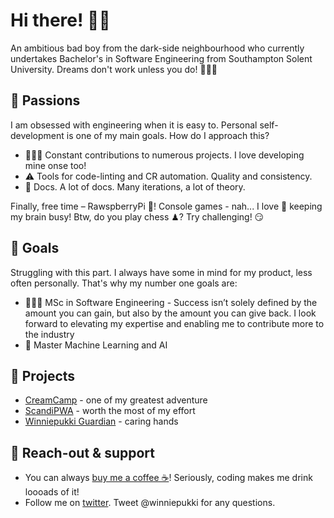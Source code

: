# Hi there! 👋🏻
An ambitious bad boy from the dark-side neighbourhood who currently undertakes Bachelor's in Software Engineering from Southampton Solent University. Dreams don't work unless you do! 🏋🏻‍♀️

## 🤤 Passions
I am obsessed with engineering when it is easy to. Personal self-development is one of my main goals. How do I approach this?
- 👨🏻‍💻 Constant contributions to numerous projects. I love developing mine onse too!
- ⚠️ Tools for code-linting and CR automation. Quality and consistency.
- 📒 Docs. A lot of docs. Many iterations, a lot of theory.

Finally, free time – RawspberryPi 🍇! Console games - nah... I love 🖤 keeping my brain busy! Btw, do you play chess ♟? Try challenging! 😏

## 🚀 Goals
Struggling with this part. I always have some in mind for my product, less often personally. That's why my number one goals are:
- 👨🏻‍🎓 MSc in Software Engineering - Success isn’t solely defined by the amount you can gain, but also by the amount you can give back. I look forward to elevating my expertise and enabling me to contribute more to the industry
- 🤖 Master Machine Learning and AI

## 💼 Projects
- [CreamCamp](https://cream.camp) - one of my greatest adventure
- [ScandiPWA](https://github.com/winniepukki/scandipwa) - worth the most of my effort
- [Winniepukki Guardian](https://www.npmjs.com/package/eslint-config-winniepukki-guardian) - caring hands

## 📢 Reach-out & support
- You can always [buy me a coffee ☕](https://www.buymeacoffee.com/winniepukki)! Seriously, coding makes me drink loooads of it!
- Follow me on [twitter](https://twitter.com/winniepukki). Tweet @winniepukki for any questions.
